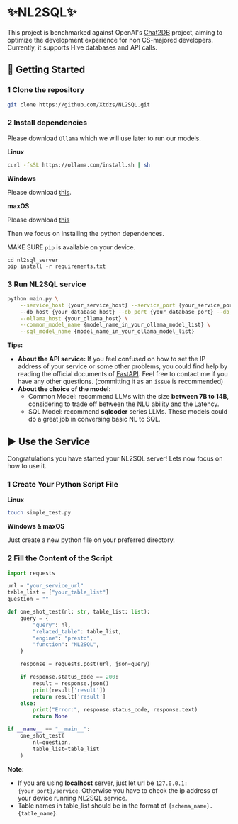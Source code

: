 # ✨NL2SQL✨

This project is benchmarked against OpenAI's [Chat2DB](https://chat2db-ai.com/) project, aiming to optimize the development experience for non CS-majored developers. Currently, it supports Hive databases and API calls. 

## 🚀 Getting Started

### 1 Clone the repository

```bash
git clone https://github.com/Xtdzs/NL2SQL.git
```

### 2 Install dependencies

Please download `Ollama` which we will use later to run our models.

**Linux**

```bash
curl -fsSL https://ollama.com/install.sh | sh
```

**Windows**

Please download [this](https://ollama.com/download/OllamaSetup.exe).

**maxOS**

Please download [this](https://ollama.com/download/Ollama-darwin.zip)

Then we focus on installing the python dependences.

MAKE SURE `pip` is available on your device. 

```shell
cd nl2sql_server
pip install -r requirements.txt
```

### 3 Run NL2SQL service

```bash
python main.py \
    --service_host {your_service_host} --service_port {your_service_port} --service_workers {your_workers_num)} \
    --db_host {your_database_host} --db_port {your_database_port} --db_user {your_database_user} --db_catalog {only "hive" supported} --db_schema {your_default_schema} \
    --ollama_host {your_ollama_host} \
    --common_model_name {model_name_in_your_ollama_model_list} \
    --sql_model_name {model_name_in_your_ollama_model_list}
```

**Tips:**

- **About the API service:** If you feel confused on how to set the IP address of your service or some other problems, you could find help by reading the official documents of [FastAPI](https://fastapi.tiangolo.com/). Feel free to contact me if you have any other questions. (committing it as an `issue` is recommended)
- **About the choice of the model:** 
  - Common Model: recommend LLMs with the size **between 7B to 14B**, considering to trade off between the NLU ability and the Latency.
  - SQL Model: recommend **sqlcoder** series LLMs. These models could do a great job in conversing basic NL to SQL. 

## ▶️ Use the Service

Congratulations you have started your NL2SQL server! Lets now focus on how to use it.

### 1 Create Your Python Script File

**Linux**

```bash
touch simple_test.py
```

**Windows & maxOS**

Just create a new python file on your preferred directory.

### 2 Fill the Content of the Script

```python
import requests

url = "your_service_url"
table_list = ["your_table_list"]
question = ""

def one_shot_test(nl: str, table_list: list):
    query = {
        "query": nl,
        "related_table": table_list,
        "engine": "presto",
        "function": "NL2SQL",
    }

    response = requests.post(url, json=query)

    if response.status_code == 200:
        result = response.json()
        print(result['result'])
        return result['result']
    else:
        print("Error:", response.status_code, response.text)
        return None

if __name__ == "__main__":
    one_shot_test(
        nl=question,
        table_list=table_list
    )
```

**Note:**

- If you are using **localhost** server, just let url be `127.0.0.1:{your_port}/service`. Otherwise you have to check the ip address of your device running NL2SQL service.
- Table names in table_list should be in the format of `{schema_name}.{table_name}`.
